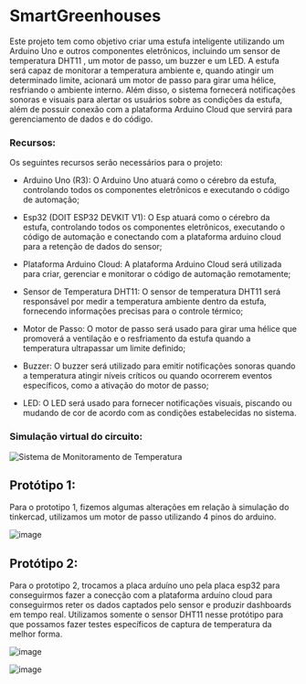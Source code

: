 # SmartGreenhouses

  Este projeto tem como objetivo criar uma estufa inteligente utilizando um Arduino Uno e outros componentes eletrônicos, 
incluindo um sensor de temperatura DHT11 , um motor de passo, um buzzer e um LED. A estufa será capaz de monitorar a temperatura ambiente e, 
quando atingir um determinado limite, acionará um motor de passo para girar uma hélice, resfriando o ambiente interno. Além disso, 
o sistema fornecerá notificações sonoras e visuais para alertar os usuários sobre as condições da estufa, 
além de possuir conexão com a plataforma Arduino Cloud que servirá para gerenciamento de dados e do código.

### Recursos:

Os seguintes recursos serão necessários para o projeto:

* Arduino Uno (R3): O Arduino Uno atuará como o cérebro da estufa, controlando todos os componentes eletrônicos e executando o código de automação;

* Esp32 (DOIT ESP32 DEVKIT V1): O Esp atuará como o cérebro da estufa, controlando todos os componentes eletrônicos, executando o código de automação e conectando com a plataforma arduino cloud para a retenção de dados do sensor;

* Plataforma Arduino Cloud: A plataforma Arduino Cloud será utilizada para criar, gerenciar e monitorar o código de automação remotamente;

* Sensor de Temperatura DHT11: O sensor de temperatura DHT11 será responsável por medir a temperatura ambiente dentro da estufa, fornecendo informações precisas para o controle térmico;

* Motor de Passo: O motor de passo será usado para girar uma hélice que promoverá a ventilação e o resfriamento da estufa quando a temperatura ultrapassar um limite definido;

* Buzzer: O buzzer será utilizado para emitir notificações sonoras quando a temperatura atingir níveis críticos ou quando ocorrerem eventos específicos, como a ativação do motor de passo;

* LED: O LED será usado para fornecer notificações visuais, piscando ou mudando de cor de acordo com as condições estabelecidas no sistema.


### Simulação virtual do circuito:
![Sistema de Monitoramento de Temperatura](https://github.com/KalilRamos/SmartGreenhouses/assets/134665832/2f5dc838-6339-4c6e-8f4d-58b0d9695a7b)


## Protótipo 1:
Para o prototipo 1, fizemos algumas alterações em relação à simulação do tinkercad, utilizamos um motor de passo utilizando 4 pinos do arduino. 

![image](https://github.com/KalilRamos/SmartGreenhouses/assets/134665832/7029427d-35c9-4d00-8ec6-fe0174a7ae68)


## Protótipo 2:
Para o prototipo 2, trocamos a placa arduíno uno pela placa esp32 para conseguirmos fazer a conecção com a plataforma arduíno cloud para conseguirmos reter os dados captados pelo sensor e produzir dashboards em tempo real.
Utilizamos somente o sensor DHT11 nesse protótipo para que possamos fazer testes específicos de captura de temperatura da melhor forma.

![image](https://github.com/KalilRamos/SmartGreenhouses/assets/134665832/bb9d309a-dac8-429f-a7bb-b336d35cb686)                                        

![image](https://github.com/KalilRamos/SmartGreenhouses/assets/134665832/29ade9a2-b13a-4e71-b4f6-428c7f59757e)
                                           





